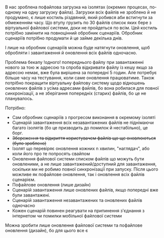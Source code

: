В нас зроблена пофайлова загрузка на ізолятах (окремих процесах, по-одному на одну загрузку файла). Загрузки всіх файлів не зроблено й не продумано, є лише костиль різдвяний, який робився аби встигнути за обмеженням часу. Що втупу грузить по 30 файлів список яких бере з віртуальної файлової системи, доки не пройдеться по всім. Цей костиль потрібно замінити на повноцінний обробник сценаріїв. Обробник сценаріїв потрібно продумати й це займе декілька днів.

І лише на обробник сценаріїв можна буде натягнути оновлення, щоб обробляти і завантаження й оновлення всіх файлів одночасно.

Проблема бекапу !одного! попереднього файлу при завантаженні нового за тою ж адресою та спроба відкривати файлу із кешу якщо за адресою немає, вже була вирішена за попередні 5 годин. Але потребує більше часу на тестування, коли саме оновлення працюватиме. Також потрібно покращити віртуальну файлову систему щодо відношень оновлених файлів з усіма адресами файлів, бо вона робилася для повної синхронізації, а не зберігання попередніх (старих) файлів, бо це не планувалось.

Потрібно:

- Сам обробник сценаріїв з прогресом виконання в окремому ізоляті
- Сценарій завантаження всіх незавантажених файлів не піднімаючи багато ізолятів (бо це призводить до помилок й нестабільно), це борг.
- ~~Збереження та відкриття користувачем файлів що ще оновлюються (було зроблено)~~
- Ізолят що перевіряє оновлення кожних n хвилин, "наглядач", або коли його про те попросять свайпом
- Оновлення файлової системи списком файлів що можуть бути оновленими, а не лише завантажений/доступний для завантаження, оскільки ми не робимо повної синхронізації при запуску. Після цього можливе як пофайлове оновлення, так і оновлення всіх файлів сценарієм.
- Пофайлове оновлення (лише дизайн)
- Сценарій завантаження лише оновлених файлів, якщо попередні вже були завантажені.
- Сценарій завантаження незавантажених та оновлених файлів одночасно
- Кожен сценарій повинен реагувати на припинення з'єднання з інтернетом чи помилки мобільної файлової системи

Можна зробити лише оновлення файлової системи та пофайлове оновлення (дизайн), бо для цього все є